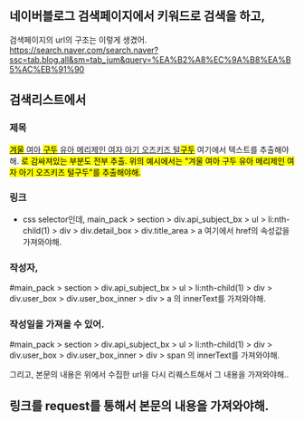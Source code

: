 ## 네이버블로그 검색페이지에서 키워드로 검색을 하고, 
검색페이지의 url의 구조는 이렇게 생겼어.
https://search.naver.com/search.naver?ssc=tab.blog.all&sm=tab_jum&query=%EA%B2%A8%EC%9A%B8%EA%B5%AC%EB%91%90 



## 검색리스트에서 

### 제목 
<a href="https://blog.naver.com/hrelation/223671328400" class="title_link" data-cb-trigger="" data-cb-target="90000003_000000000000003413D99E90" onclick="return goOtherCR(this,'a=blg*f.nblg&amp;r=1&amp;i=90000003_000000000000003413D99E90&amp;u='+urlencode(this.href));" target="_blank"><mark>겨울</mark> 여아 <mark>구두</mark> 유아 메리제인 여자 아기 오즈키즈 털<mark>구두</mark></a>
여기에서 텍스트를 추출해야해. <mark>로 감싸져있는 부분도 전부 추출. 위의 예시에서는 "겨울 여아 구두 유아 메리제인 여자 아기 오즈키즈 털구두"를 추출해야해.

### 링크
- css selector인데, 
main_pack > section > div.api_subject_bx > ul > li:nth-child(1) > div > div.detail_box > div.title_area > a
여기에서 href의 속성값을 가져와야해.

### 작성자, 
#main_pack > section > div.api_subject_bx > ul > li:nth-child(1) > div > div.user_box > div.user_box_inner > div > a
의 innerText를 가져와야해.

### 작성일을 가져올 수 있어.
#main_pack > section > div.api_subject_bx > ul > li:nth-child(1) > div > div.user_box > div.user_box_inner > div > span
의 innerText를 가져와야해.

그리고, 본문의 내용은 위에서 수집한 url을 다시 리퀘스트해서 그 내용을 가져와야해..

## 링크를 request를 통해서 본문의 내용을 가져와야해. 
